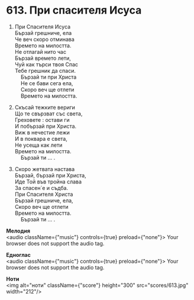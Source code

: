 # 613. При спасителя Исуса  

1. При Спасителя Исуса  
Бързай грешниче, ела  
Че веч скоро отминава  
Времето на милостта.  
Не отлагай нито час  
Бързай времето лети,  
Чуй как търси твоя Спас  
Тебе грешник да спаси.  
    Бързай ти при Христа  
    Не се бави сега ела,  
    Скоро веч ще отлети  
    Времето на милостта.  

2. Скъсай тежките вериги  
Що те свързват със света,  
Греховете : остави ги  
И побързай при Христа.  
Виж в нечестие лежи  
И в поквара е света,  
Не усеща как лети  
Времето на милостта.  
    Бързай ти ... .  

3. Скоро жетвата настава  
Бързай, бързай при Христа,  
Иде Той във тройна слава  
За спасен`е и съдба.  
При Спасителя Христа  
Бързай грешниче, ела,  
Скоро веч ще отлети  
Времето на милостта.  
    Бързай ти ... .  

__Мелодия__  
<audio className={"music"} controls={true} preload={"none"}><source src="mp3/613.mp3" type="audio/mpeg"/>
Your browser does not support the audio tag.
</audio>  

__Едноглас__  
<audio className={"music"} controls={true} preload={"none"}><source src="transp/613.mp3" type="audio/mpeg"/>
Your browser does not support the audio tag.
</audio>  

__Ноти__  
<img alt="ноти" className={"score"} height="300" src="scores/613.jpg" width="212"/>
